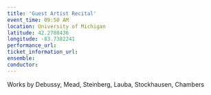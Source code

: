```yaml
---
title: 'Guest Artist Recital'
event_time: 09:50 AM
location: University of Michigan
latitude: 42.2780436
longitude: -83.7382241
performance_url: 
ticket_information_url: 
ensemble: 
conductor: 
---
```

Works by Debussy, Mead, Steinberg, Lauba, Stockhausen, Chambers